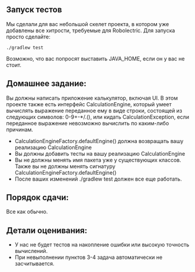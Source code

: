 ## Запуск тестов
Мы сделали для вас небольшой скелет проекта, в котором уже добавлены все хитрости, требуемые для Robolectric. 
Для запуска просто сделайте:
```
./gradlew test
```
Возможно, что вас попросят выставить JAVA_HOME, если он у вас не стоит.


## Домашнее задание:
Вы должны написать приложение калькулятор, включая UI. 
В этом проекте также есть интерфейс CalculationEngine, который умеет вычислять выражение переданное ему в виде строки, состоящей из следующих cимволов: 0-9+-*/.(), или кидать CalculationException, если переданное выражение невозможно вычислить по каким-либо причинам.
- CalculationEngineFactory.defaultEngine() должна возвращать вашу реализацию CalculationEngine
- Вы должны добавить тесты на вашу реализацию CalculationEngine
- Вы не должны менять имя пакета уже у существующих классов. Также вы не должны менять сигнатуру CalculationEngineFactory.defaultEngine()
- После ваших изменений ./gradlew test должен все еще работать.


## Порядок сдачи:
Все как обычно.


## Детали оценивания:
 - У нас не будет тестов на накопление ошибки или высокую точность вычислений.
 - При невыполнении пунктов 3-4 задача автоматически не засчитывается.
